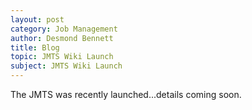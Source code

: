 ```yaml
---
layout: post
category: Job Management
author: Desmond Bennett
title: Blog
topic: JMTS Wiki Launch
subject: JMTS Wiki Launch
---
```


<p>
    The JMTS was recently launched...details coming soon.
</p>